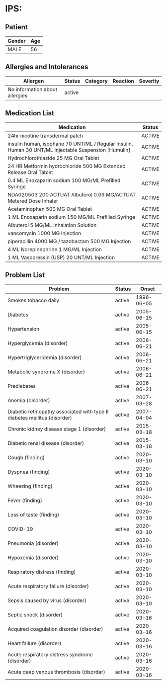# IPS:

## Patient

|Gender|Age|
|---|---|
|MALE|56|

## Allergies and Intolerances

|Allergen|Status|Category|Reaction|Severity|
|---|---|---|---|---|
|No information about allergies|active||||

## Medication List

|Medication|Status|
|---|---|
|24hr nicotine transdermal patch|ACTIVE|
|insulin human, isophane 70 UNT/ML / Regular Insulin, Human 30 UNT/ML Injectable Suspension [Humulin]|ACTIVE|
|Hydrochlorothiazide 25 MG Oral Tablet|ACTIVE|
|24 HR Metformin hydrochloride 500 MG Extended Release Oral Tablet|ACTIVE|
|0.4 ML Enoxaparin sodium 100 MG/ML Prefilled Syringe|ACTIVE|
|NDA020503 200 ACTUAT Albuterol 0.09 MG/ACTUAT Metered Dose Inhaler|ACTIVE|
|Acetaminophen 500 MG Oral Tablet|ACTIVE|
|1 ML Enoxaparin sodium 150 MG/ML Prefilled Syringe|ACTIVE|
|Albuterol 5 MG/ML Inhalation Solution|ACTIVE|
|vancomycin 1000 MG Injection|ACTIVE|
|piperacillin 4000 MG / tazobactam 500 MG Injection|ACTIVE|
|4 ML Norepinephrine 1 MG/ML Injection|ACTIVE|
|1 ML Vasopressin (USP) 20 UNT/ML Injection|ACTIVE|

## Problem List

|Problem|Status|Onset|
|---|---|---|
|Smokes tobacco daily|active|1996-06-05|
|Diabetes|active|2005-06-15|
|Hypertension|active|2005-06-15|
|Hyperglycemia (disorder)|active|2006-06-21|
|Hypertriglyceridemia (disorder)|active|2006-06-21|
|Metabolic syndrome X (disorder)|active|2006-06-21|
|Prediabetes|active|2006-06-21|
|Anemia (disorder)|active|2007-03-28|
|Diabetic retinopathy associated with type II diabetes mellitus (disorder)|active|2007-04-04|
|Chronic kidney disease stage 1 (disorder)|active|2015-03-18|
|Diabetic renal disease (disorder)|active|2015-03-18|
|Cough (finding)|active|2020-03-10|
|Dyspnea (finding)|active|2020-03-10|
|Wheezing (finding)|active|2020-03-10|
|Fever (finding)|active|2020-03-10|
|Loss of taste (finding)|active|2020-03-10|
|COVID-19|active|2020-03-10|
|Pneumonia (disorder)|active|2020-03-10|
|Hypoxemia (disorder)|active|2020-03-10|
|Respiratory distress (finding)|active|2020-03-10|
|Acute respiratory failure (disorder)|active|2020-03-10|
|Sepsis caused by virus (disorder)|active|2020-03-10|
|Septic shock (disorder)|active|2020-03-16|
|Acquired coagulation disorder (disorder)|active|2020-03-16|
|Heart failure (disorder)|active|2020-03-16|
|Acute respiratory distress syndrome (disorder)|active|2020-03-16|
|Acute deep venous thrombosis (disorder)|active|2020-03-16|

